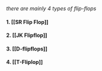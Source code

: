 *there are mainly 4 types of flip-flops*
#### 1. [[SR Flip Flop]]
#### 2. [[JK Flipflop]]
#### 3. [[D-flipflops]]
#### 4. [[T-Fliplop]] 